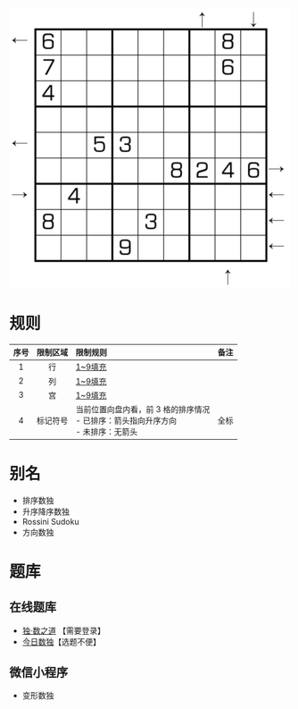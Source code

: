 ![](../../../images/sudoku/排序数独.png)

# 规则

| 序号  | 限制区域 | 限制规则                                                 | 备注  |
|:---:|:----:|:-----------------------------------------------------|:----|
|  1  |  行   | [1~9填充]                                              |     |
|  2  |  列   | [1~9填充]                                              |     |
|  3  |  宫   | [1~9填充]                                              |     |
|  4  | 标记符号 | 当前位置向盘内看，前 3 格的排序情况<br/>- 已排序：箭头指向升序方向<br/>- 未排序：无箭头 | 全标  |

# 别名

- 排序数独
- 升序降序数独
- Rossini Sudoku
- 方向数独

# 题库

## 在线题库

- [独·数之道](http://www.sudokufans.org.cn/lx/game.index.php?type=px) 【需要登录】
- [今日数独]【选题不便】

## 微信小程序

- 变形数独

[1~9填充]: ../../../rules.md#1~9填充

[今日数独]: https://cn.sudoku.today/g-rossini-sudoku/
